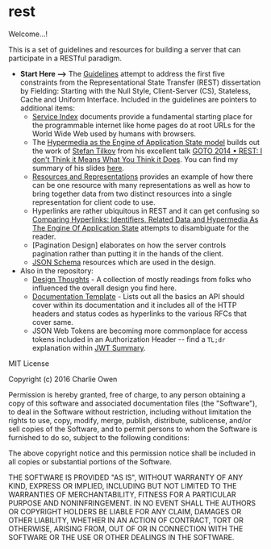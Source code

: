 # rest

Welcome...!

This is a set of guidelines and resources for building a server that can participate in a RESTful paradigm.

* **Start Here -->** The [Guidelines](/guidelines.md) attempt to address the first five constraints from the Representational State Transfer (REST) dissertation by Fielding: Starting with the Null Style, Client-Server (CS), Stateless, Cache and Uniform Interface. Included in the guidelines are pointers to additional items:
  * [Service Index](/service-index.md) documents provide a fundamental starting place for the programmable internet like home pages do at root URLs for the World Wide Web used by humans with browsers.
  * The [Hypermedia as the Engine of Application State model](/hateoas-model-example.md) builds out the work of [Stefan Tilkov](https://twitter.com/stilkov) from his excellent talk [GOTO 2014 • REST: I don't Think it Means What You Think it Does](https://www.youtube.com/watch?v=pspy1H6A3FM). You can find my summary of his slides [here](https://github.com/retrosight/learning/blob/master/REST-I-dont-think-it-means-what-you-think-it-does-stefan-tilkov.md).
  * [Resources and Representations](/resource-and-representation.md) provides an example of how there can be one resource with many representations as well as how to bring together data from two distinct resources into a single representation for client code to use.
  * Hyperlinks are rather ubiquitous in REST and it can get confusing so [Comparing Hyperlinks: Identifiers, Related Data and Hypermedia As The Engine Of Application State](/id-related-data-hateoas.md) attempts to disambiguate for the reader.
  * [Pagination Design] elaborates on how the server controls pagination rather than putting it in the hands of the client.
  * [JSON Schema](/schema) resources which are used in the design.
* Also in the repository:
  * [Design Thoughts](/design-thoughts.md) - A collection of mostly readings from folks who influenced the overall design you find here.
  * [Documentation Template](/documentation-template.md) - Lists out all the basics an API should cover within its documentation and it includes all of the HTTP headers and status codes as hyperlinks to the various RFCs that cover same.
  * JSON Web Tokens are becoming more commonplace for access tokens included in an Authorization Header -- find a `TL;dr` explanation within [JWT Summary](/jwt-summary.md).

MIT License

Copyright (c) 2016 Charlie Owen

Permission is hereby granted, free of charge, to any person obtaining a copy
of this software and associated documentation files (the "Software"), to deal
in the Software without restriction, including without limitation the rights
to use, copy, modify, merge, publish, distribute, sublicense, and/or sell
copies of the Software, and to permit persons to whom the Software is
furnished to do so, subject to the following conditions:

The above copyright notice and this permission notice shall be included in all
copies or substantial portions of the Software.

THE SOFTWARE IS PROVIDED "AS IS", WITHOUT WARRANTY OF ANY KIND, EXPRESS OR
IMPLIED, INCLUDING BUT NOT LIMITED TO THE WARRANTIES OF MERCHANTABILITY,
FITNESS FOR A PARTICULAR PURPOSE AND NONINFRINGEMENT. IN NO EVENT SHALL THE
AUTHORS OR COPYRIGHT HOLDERS BE LIABLE FOR ANY CLAIM, DAMAGES OR OTHER
LIABILITY, WHETHER IN AN ACTION OF CONTRACT, TORT OR OTHERWISE, ARISING FROM,
OUT OF OR IN CONNECTION WITH THE SOFTWARE OR THE USE OR OTHER DEALINGS IN THE
SOFTWARE.
